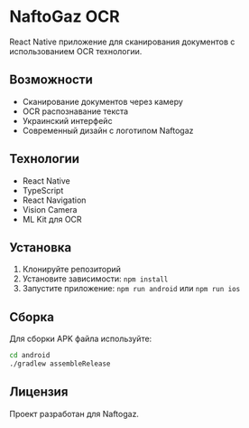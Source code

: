 # NaftoGaz OCR

React Native приложение для сканирования документов с использованием OCR технологии.

## Возможности

- Сканирование документов через камеру
- OCR распознавание текста
- Украинский интерфейс
- Современный дизайн с логотипом Naftogaz

## Технологии

- React Native
- TypeScript
- React Navigation
- Vision Camera
- ML Kit для OCR

## Установка

1. Клонируйте репозиторий
2. Установите зависимости: `npm install`
3. Запустите приложение: `npm run android` или `npm run ios`

## Сборка

Для сборки APK файла используйте:
```bash
cd android
./gradlew assembleRelease
```

## Лицензия

Проект разработан для Naftogaz.
